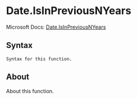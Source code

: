 ---
---

# Date.IsInPreviousNYears

Microsoft Docs: [Date.IsInPreviousNYears](https://docs.microsoft.com/en-us/powerquery-m/date-isinpreviousnyears)

## Syntax

```powerquery-m
Syntax for this function.
```

## About

About this function.


